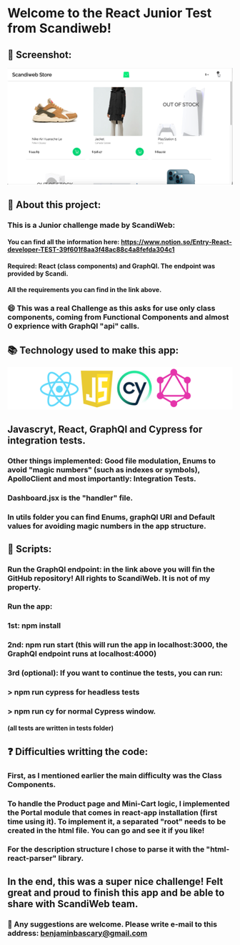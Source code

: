 # Welcome to the React Junior Test from Scandiweb!

## 📱 Screenshot:

<img src="readmeimages/screenshot.png">

## :rocket: About this project:

### This is a Junior challenge made by ScandiWeb:

#### You can find all the information here: https://www.notion.so/Entry-React-developer-TEST-39f601f8aa3f48ac88c4a8fefda304c1

#### Required: React (class components) and GraphQl. The endpoint was provided by Scandi.
#### All the requirements you can find in the link above.

### :smile: This was a real Challenge as this asks for use only class components, coming from Functional Components and almost 0 exprience with GraphQl "api" calls.

## :books: Technology used to make this app:

<img src="readmeimages/tech.png">

## Javascryt, React, GraphQl and Cypress for integration tests.

### Other things implemented: Good file modulation, Enums to avoid "magic numbers" (such as indexes or symbols), ApolloClient and most importantly: Integration Tests.
### Dashboard.jsx is the "handler" file.
### In utils folder you can find Enums, graphQl URI and Default values for avoiding magic numbers in the app structure.

## 🧰 Scripts:

### Run the GraphQl endpoint: in the link above you will fin the GitHub repository! All rights to ScandiWeb. It is not of my property.
### Run the app:

### 1st: npm install
### 2nd: npm run start (this will run the app in localhost:3000, the GraphQl endpoint runs at localhost:4000)
### 3rd (optional): If you want to continue the tests, you can run:
### > npm run cypress for headless tests
### > npm run cy for normal Cypress window.
#### (all tests are written in __tests__ folder)

## ❓ Difficulties writting the code:

### First, as I mentioned earlier the main difficulty was the Class Components.
### To handle the Product page and Mini-Cart logic, I implemented the Portal module that comes in react-app installation (first time using it). To implement it, a separated "root" needs to be created in the html file. You can go and see it if you like!
### For the description structure I chose to parse it with the "html-react-parser" library.

## In the end, this was a super nice challenge! Felt great and proud to finish this app and be able to share with ScandiWeb team.

### :e-mail: Any suggestions are welcome. Please write e-mail to this address: benjaminbascary@gmail.com

